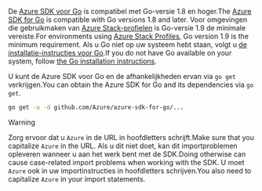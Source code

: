 <span data-ttu-id="d15a0-101">De [Azure SDK voor Go](https://github.com/Azure/azure-sdk-for-go) is compatibel met Go-versie 1.8 en hoger.</span><span class="sxs-lookup"><span data-stu-id="d15a0-101">The [Azure SDK for Go](https://github.com/Azure/azure-sdk-for-go) is compatible with Go versions 1.8 and later.</span></span> <span data-ttu-id="d15a0-102">Voor omgevingen die gebruikmaken van [Azure Stack-profielen](https://docs.microsoft.com/en-us/azure/azure-stack/azure-stack-version-profiles) is Go-versie 1.9 de minimale vereiste.</span><span class="sxs-lookup"><span data-stu-id="d15a0-102">For environments using [Azure Stack Profiles](https://docs.microsoft.com/en-us/azure/azure-stack/azure-stack-version-profiles), Go version 1.9 is the minimum requirement.</span></span>
<span data-ttu-id="d15a0-103">Als u Go niet op uw systeem hebt staan, volgt u [de installatie-instructies voor Go](https://golang.org/doc/install).</span><span class="sxs-lookup"><span data-stu-id="d15a0-103">If you do not have Go available on your system, follow [the Go installation instructions](https://golang.org/doc/install).</span></span>

<span data-ttu-id="d15a0-104">U kunt de Azure SDK voor Go en de afhankelijkheden ervan via `go get` verkrijgen.</span><span class="sxs-lookup"><span data-stu-id="d15a0-104">You can obtain the Azure SDK for Go and its dependencies via `go get`.</span></span>

```bash
go get -u -d github.com/Azure/azure-sdk-for-go/...
```

> [!WARNING]
> <span data-ttu-id="d15a0-105">Zorg ervoor dat u `Azure` in de URL in hoofdletters schrijft.</span><span class="sxs-lookup"><span data-stu-id="d15a0-105">Make sure that you capitalize `Azure` in the URL.</span></span> <span data-ttu-id="d15a0-106">Als u dit niet doet, kan dit importproblemen opleveren wanneer u aan het werk bent met de SDK.</span><span class="sxs-lookup"><span data-stu-id="d15a0-106">Doing otherwise can cause case-related import problems when working with the SDK.</span></span> <span data-ttu-id="d15a0-107">U moet `Azure` ook in uw importinstructies in hoofdletters schrijven.</span><span class="sxs-lookup"><span data-stu-id="d15a0-107">You also need to capitalize `Azure` in your import statements.</span></span>

